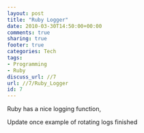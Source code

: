 ```yaml
---
layout: post
title: "Ruby Logger"
date: 2010-03-30T14:50:00+00:00 
comments: true
sharing: true
footer: true
categories: Tech
tags:
- Programming
- Ruby
discuss_url: //7
url: //7/Ruby_Logger
id: 7
---
```

Ruby has a nice logging function, 

Update once example of rotating logs finished
